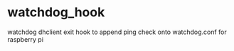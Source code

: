 # watchdog_hook
watchdog dhclient exit hook to append ping check onto watchdog.conf for raspberry pi
